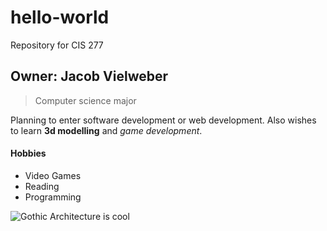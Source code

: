 # hello-world
Repository for CIS 277
## Owner: Jacob Vielweber
> Computer science major

Planning to enter software development or web development. Also wishes to learn **3d modelling** and _game development_.
#### Hobbies
* Video Games
* Reading
* Programming

![Gothic Architecture is cool](https://upload.wikimedia.org/wikipedia/commons/6/65/K%C3%B6nigspalast.jpg)
